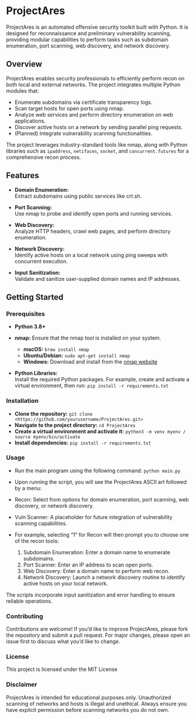 # ProjectAres

ProjectAres is an automated offensive security toolkit built with Python. It is designed for reconnaissance and preliminary vulnerability scanning, providing modular capabilities to perform tasks such as subdomain enumeration, port scanning, web discovery, and network discovery.

## Overview

ProjectAres enables security professionals to efficiently perform recon on both local and external networks. The project integrates multiple Python modules that:

- Enumerate subdomains via certificate transparency logs.
- Scan target hosts for open ports using nmap.
- Analyze web services and perform directory enumeration on web applications.
- Discover active hosts on a network by sending parallel ping requests.
- (Planned) Integrate vulnerability scanning functionalities.

The project leverages industry-standard tools like nmap, along with Python libraries such as `ipaddress`, `netifaces`, `socket`, and `concurrent.futures` for a comprehensive recon process.

## Features

- **Domain Enumeration:**  
  Extract subdomains using public services like crt.sh.
  
- **Port Scanning:**  
  Use nmap to probe and identify open ports and running services.
  
- **Web Discovery:**  
  Analyze HTTP headers, crawl web pages, and perform directory enumeration.
  
- **Network Discovery:**  
  Identify active hosts on a local network using ping sweeps with concurrent execution.
  
- **Input Sanitization:**  
  Validate and sanitize user-supplied domain names and IP addresses.

## Getting Started

### Prerequisites

- **Python 3.8+**  
- **nmap:** Ensure that the nmap tool is installed on your system.  
  - **macOS:** `brew install nmap`  
  - **Ubuntu/Debian:** `sudo apt-get install nmap`  
  - **Windows:** Download and install from the [nmap website](https://nmap.org/)
  
- **Python Libraries:**  
  Install the required Python packages. For example, create and activate a virtual environment, then run: `pip install -r requirements.txt`

### Installation

- **Clone the repository:** `git clone <https://github.com/yourusername/ProjectAres.git>`
- **Navigate to the project directory:** `cd ProjectAres`
- **Create a virtual environment and activate it:** `python3 -m venv myenv / source myenv/bin/activate`
- **Install dependencies:** `pip install -r requirements.txt`

### Usage

- Run the main program using the following command: `python main.py`
- Upon running the script, you will see the ProjectAres ASCII art followed by a menu:
- Recon: Select from options for domain enumeration, port scanning, web discovery, or network discovery.
- Vuln Scanner: A placeholder for future integration of vulnerability scanning capabilities.

- For example, selecting “1” for Recon will then prompt you to choose one of the recon tools:

    1. Subdomain Enumeration: Enter a domain name to enumerate subdomains.
    2. Port Scanner: Enter an IP address to scan open ports.
    3. Web Discovery: Enter a domain name to perform web recon.
    4. Network Discovery: Launch a network discovery routine to identify active hosts on your local network.

The scripts incorporate input sanitization and error handling to ensure reliable operations.

### Contributing

Contributions are welcome! If you’d like to improve ProjectAres, please fork the repository and submit a pull request. For major changes, please open an issue first to discuss what you’d like to change.

### License

This project is licensed under the MIT License

### Disclaimer

ProjectAres is intended for educational purposes only. Unauthorized scanning of networks and hosts is illegal and unethical. Always ensure you have explicit permission before scanning networks you do not own.
